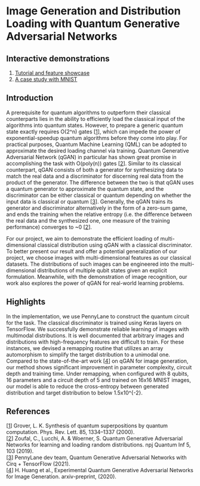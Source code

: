 # Image Generation and Distribution Loading with Quantum Generative Adversarial Networks

## Interactive demonstrations

1. [Tutorial and feature showcase](https://allenator.github.io/quantum-gan-image-generation/docs/image-generation)
2. [A case study with MNIST](https://allenator.github.io/quantum-gan-image-generation/docs/mnist)

## Introduction

A prerequisite for quantum algorithms to outperform their classical counterparts lies in the ability to efficiently load the classical input of the algorithms into quantum states. However, to prepare a generic quantum state exactly requires O(2^n) gates [[1](https://journals.aps.org/prl/abstract/10.1103/PhysRevLett.85.1334)], which can impede the power of exponential-speedup quantum algorithms before they come into play. For practical purposes, Quantum Machine Learning (QML) can be adopted to approximate the desired loading channel via training. Quantum Generative Adversarial Network (qGAN) in particular has shown great promise in accomplishing the task with O(poly(n)) gates [[2](https://www.nature.com/articles/s41534-019-0223-2)]. Similar to its classical counterpart, qGAN consists of both a generator for synthesizing data to match the real data and a discriminator for discerning real data from the product of the generator. The difference between the two is that qGAN uses a quantum generator to approximate the quantum state, and the discriminator can be either classical or quantum depending on whether the input data is classical or quantum [[3](https://pennylane.ai/qml/demos/tutorial_QGAN.html)]. Generally, the qGAN trains its generator and discriminator alternatively in the form of a zero-sum game, and ends the training when the relative entropy (i.e. the difference between the real data and the synthesized one, one measure of the training performance) converges to ~0 [[2](https://www.nature.com/articles/s41534-019-0223-2)].

For our project, we aim to demonstrate the efficient loading of multi-dimensional classical distribution using qGAN with a classical discriminator. To better present our result and offer a potential generalization of our project, we choose images with multi-dimensional features as our classical datasets. The distributions of such images can be engineered into the multi-dimensional distributions of multiple qubit states given an explicit formulation. Meanwhile, with the demonstration of image recognition, our work also explores the power of qGAN for real-world learning problems.

## Highlights

In the implementation, we use PennyLane to construct the quantum circuit for the task. The classical discriminator is trained using Keras layers on TensorFlow. We successfully demonstrate reliable learning of images with multimodal distributions. It is well documented that arbitrary images and distributions with high-frequency features are difficult to train. For these instances, we devised a remapping routine that utilizes an array automorphism to simplify the target distribution to a unimodal one. Compared to the state-of-the-art work [[4](https://arxiv.org/pdf/2010.06201.pdf)] on qGAN for image generation, our method shows significant improvement in parameter complexity, circuit depth and training time. Under remapping, when configured with 8 qubits, 16 parameters and a circuit depth of 5 and trained on 16x16 MNIST images, our model is able to reduce the cross-entropy between generated distribution and target distribution to below 1.5x10^{-2}.

## References

[[1](https://journals.aps.org/prl/abstract/10.1103/PhysRevLett.85.1334)] Grover, L. K. Synthesis of quantum superpositions by quantum computation. Phys. Rev. Lett. 85, 1334–1337 (2000). \
[[2](https://www.nature.com/articles/s41534-019-0223-2)] Zoufal, C., Lucchi, A. & Woerner, S. Quantum Generative Adversarial Networks for learning and loading random distributions. npj Quantum Inf 5, 103 (2019). \
[[3](https://pennylane.ai/qml/demos/tutorial_QGAN.html)] PennyLane dev team, Quantum Generative Adversarial Networks with Cirq + TensorFlow (2021).\
[[4](https://arxiv.org/pdf/2010.06201.pdf)] H. Huang et al.,  Experimental Quantum Generative Adversarial Networks for Image Generation. arxiv-preprint, (2020).
